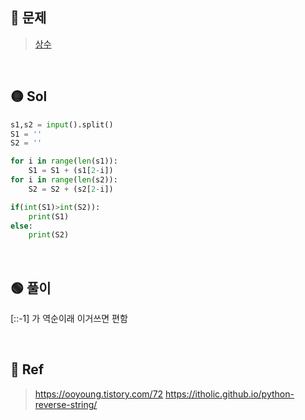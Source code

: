 ## 🔴 문제
> [상수](https://www.acmicpc.net/problem/2908)

<br/>

## 🟡 Sol
```python
s1,s2 = input().split()
S1 = ''
S2 = ''

for i in range(len(s1)):
    S1 = S1 + (s1[2-i])
for i in range(len(s2)):
    S2 = S2 + (s2[2-i])

if(int(S1)>int(S2)):
    print(S1)
else:
    print(S2)
```
<br/>

## 🟢 풀이
[::-1] 가 역순이래 
이거쓰면 편함

<br/>

## 🔵 Ref
> https://ooyoung.tistory.com/72
https://itholic.github.io/python-reverse-string/